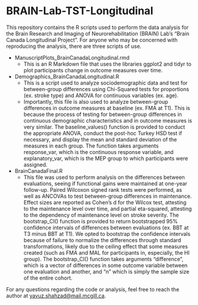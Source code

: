 # BRAIN-Lab-TST-Longitudinal
This repository contains the R scripts used to perform the data analysis for the Brain Research and Imaging of Neurorehabilitation (BRAIN) Lab’s “Brain Canada Longitudinal Project”. For anyone who may be concerned with reproducing the analysis, there are three scripts of use.

* ManuscriptPlots_BrainCanadaLongitudinal.rmd 
    * This is an R Markdown file that uses the libraries ggplot2 and tidyr to plot participants change in outcome measures over time. 
* Demographics_BrainCanadaLongitudinal.R 
    * This is a script used to analyze sociodemographic data and test for between-group differences using Chi-Squared tests for proportions (ex. stroke type) and ANOVA for continuous variables (ex. age). 
    * Importantly, this file is also used to analyze between-group differences in outcome measures at baseline (ex. FMA at T1). This is because the process of testing for between-group differences in continuous demographic characteristics and in outcome measures is very similar. The baseline_values() function is provided to conduct the appropriate ANOVA, conduct the post-hoc Turkey HSD test if necessary, and display the mean and standard deviation of the measures in each group. The function takes arguments response_var, which is the continuous response variable, and explanatory_var, which is the MEP group to which participants were assigned. 
* BrainCanadaFinal.R
    * This file was used to perform analysis on the differences between evaluations, seeing if functional gains were maintained at one-year follow-up. Paired Wilcoxon signed rank tests were performed, as well as ANCOVAs to test between-group differences in maintenance. Effect sizes are reported as Cohen’s d for the Wilcox test, attesting to the maintenance level over time, and partial eta-squared, attesting to the dependency of maintenance level on stroke severity. The bootstrap_CI() function is provided to return bootstrapped 95% confidence intervals of differences between evaluations (ex. BBT at T3 minus BBT at T1). We opted to bootstrap the confidence intervals because of failure to normalize the differences through standard transformations, likely due to the ceiling effect that some measures created (such as FMA and MAL for participants in, especially, the HI group). The bootstrap_CI() function takes arguments “difference”, which is a vector of differences in some outcome variable between one evaluation and another, and “n” which is simply the sample size of the entire cohort.

For any questions regarding the code or analysis, feel free to reach the author at yavuz.shahzad@mail.mcgill.ca.
